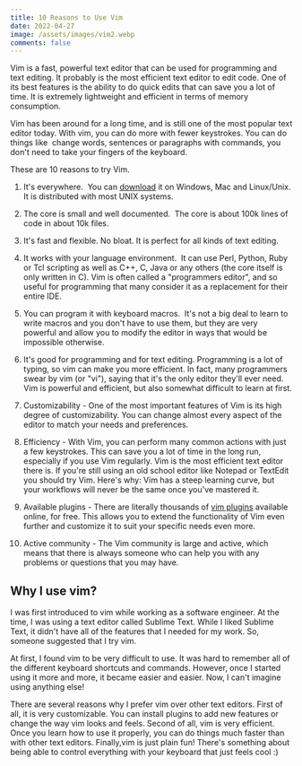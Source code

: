 ```yaml
---
title: 10 Reasons to Use Vim
date: 2022-04-27
image: /assets/images/vim2.webp
comments: false
---
```

Vim is a fast, powerful text editor that can be used for programming and text editing. It probably is the most efficient text editor to edit code. One of its best features is the ability to do quick edits that can save you a lot of time. It is extremely lightweight and efficient in terms of memory consumption.

Vim has been around for a long time, and is still one of the most popular text editor today. With vim, you can do more with fewer keystrokes. You can do things like  change words, sentences or paragraphs with commands, you don't need to take your fingers of the keyboard.

These are 10 reasons to try Vim.

1. It's everywhere.  You can [download](https://www.vim.org/download.php) it on Windows, Mac and Linux/Unix. It is distributed with most UNIX systems. 

2. The core is small and well documented.  The core is about 100k lines of code in about 10k files.

3. It's fast and flexible. No bloat. It is perfect for all kinds of text editing.

4. It works with your language environment.  It can use Perl, Python, Ruby or Tcl scripting as well as C++, C, Java or any others (the core itself is only written in C). Vim is often called a "programmers editor", and so useful for programming that many consider it as a replacement for their entire IDE.

5. You can program it with keyboard macros.  It's not a big deal to learn to write macros and you don't have to use them, but they are very powerful and allow you to modify the editor in ways that would be impossible otherwise.

6. It's good for programming and for text editing. Programming is a lot of typing, so vim can make you more efficient. In fact, many programmers swear by vim (or "vi"), saying that it's the only editor they'll ever need. Vim is powerful and efficient, but also somewhat difficult to learn at first.

7. Customizability - One of the most important features of Vim is its high degree of customizability. You can change almost every aspect of the editor to match your needs and preferences.

8. Efficiency - With Vim, you can perform many common actions with just a few keystrokes. This can save you a lot of time in the long run, especially if you use Vim regularly. Vim is the most efficient text editor there is. If you're still using an old school editor like Notepad or TextEdit you should try Vim. Here's why: Vim has a steep learning curve, but your workflows will never be the same once you've mastered it.

9. Available plugins - There are literally thousands of [vim plugins](https://vim.monster/posts/vim-plugins-to-write-cleaner-code) available online, for free. This allows you to extend the functionality of Vim even further and customize it to suit your specific needs even more.

10. Active community - The Vim community is large and active, which means that there is always someone who can help you with any problems or questions that you may have.

## Why I use vim?

I was first introduced to vim while working as a software engineer. At the time, I was using a text editor called Sublime Text. While I liked Sublime Text, it didn't have all of the features that I needed for my work. So, someone suggested that I try vim.

At first, I found vim to be very difficult to use. It was hard to remember all of the different keyboard shortcuts and commands. However, once I started using it more and more, it became easier and easier. Now, I can't imagine using anything else!

There are several reasons why I prefer vim over other text editors. First of all, it is very customizable. You can install plugins to add new features or change the way vim looks and feels. Second of all, vim is very efficient. Once you learn how to use it properly, you can do things much faster than with other text editors. Finally,vim is just plain fun! There's something about being able to control everything with your keyboard that just feels cool :)





